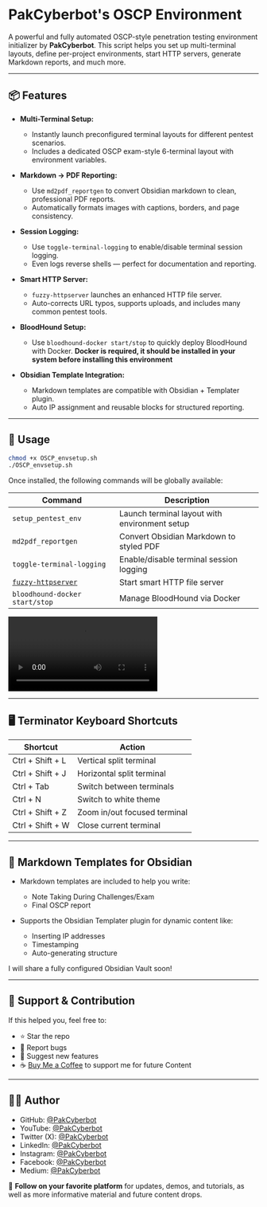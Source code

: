 # PakCyberbot's OSCP Environment

A powerful and fully automated OSCP-style penetration testing environment initializer by **PakCyberbot**. This script helps you set up multi-terminal layouts, define per-project environments, start HTTP servers, generate Markdown reports, and much more.

---

## 📦 Features

* **Multi-Terminal Setup:**

  * Instantly launch preconfigured terminal layouts for different pentest scenarios.
  * Includes a dedicated OSCP exam-style 6-terminal layout with environment variables.

* **Markdown → PDF Reporting:**

  * Use `md2pdf_reportgen` to convert Obsidian markdown to clean, professional PDF reports.
  * Automatically formats images with captions, borders, and page consistency.

* **Session Logging:**

  * Use `toggle-terminal-logging` to enable/disable terminal session logging.
  * Even logs reverse shells — perfect for documentation and reporting.

* **Smart HTTP Server:**

  * `fuzzy-httpserver` launches an enhanced HTTP file server.
  * Auto-corrects URL typos, supports uploads, and includes many common pentest tools.

* **BloodHound Setup:**

  * Use `bloodhound-docker start/stop` to quickly deploy BloodHound with Docker. **Docker is required, it should be installed in your system before installing this environment**

* **Obsidian Template Integration:**

  * Markdown templates are compatible with Obsidian + Templater plugin.
  * Auto IP assignment and reusable blocks for structured reporting.

---

## 🚀 Usage

```bash
chmod +x OSCP_envsetup.sh
./OSCP_envsetup.sh
```

Once installed, the following commands will be globally available:

| Command                        | Description                                   |
| ------------------------------ | --------------------------------------------- |
| `setup_pentest_env`            | Launch terminal layout with environment setup |
| `md2pdf_reportgen`             | Convert Obsidian Markdown to styled PDF       |
| `toggle-terminal-logging`      | Enable/disable terminal session logging       |
| [`fuzzy-httpserver`](https://pypi.org/project/fuzzy-httpserver/)             | Start smart HTTP file server   |
| `bloodhound-docker start/stop` | Manage BloodHound via Docker                  |

![Video](assets/installation.mov)

---

## 🖥️ Terminator Keyboard Shortcuts

| Shortcut         | Action                       |
| ---------------- | ---------------------------- |
| Ctrl + Shift + L | Vertical split terminal      |
| Ctrl + Shift + J | Horizontal split terminal    |
| Ctrl + Tab       | Switch between terminals     |
| Ctrl + N         | Switch to white theme        |
| Ctrl + Shift + Z | Zoom in/out focused terminal |
| Ctrl + Shift + W | Close current terminal       |

---

## 📝 Markdown Templates for Obsidian

* Markdown templates are included to help you write:

  * Note Taking During Challenges/Exam
  * Final OSCP report

* Supports the Obsidian Templater plugin for dynamic content like:

  * Inserting IP addresses
  * Timestamping
  * Auto-generating structure

I will share a fully configured Obsidian Vault soon!

---

## 📣 Support & Contribution

If this helped you, feel free to:

* ⭐ Star the repo
* 🐞 Report bugs
* 🧠 Suggest new features
* ☕ [Buy Me a Coffee](https://buymeacoffee.com/pakcyberbot) to support me for future Content

---

## 🧑‍💻 Author

- GitHub: [@PakCyberbot](https://github.com/PakCyberbot)
- YouTube: [@PakCyberbot](https://youtube.com/@PakCyberbot)
- Twitter (X): [@PakCyberbot](https://x.com/PakCyberbot)
- LinkedIn: [@PakCyberbot](https://linkedin.com/in/PakCyberbot)
- Instagram: [@PakCyberbot](https://instagram.com/PakCyberbot)
- Facebook: [@PakCyberbot](https://facebook.com/PakCyberbot)
- Medium: [@PakCyberbot](https://medium.com/@pakcyberbot)

🔗 **Follow on your favorite platform** for updates, demos, and tutorials, as well as more informative material and future content drops.


